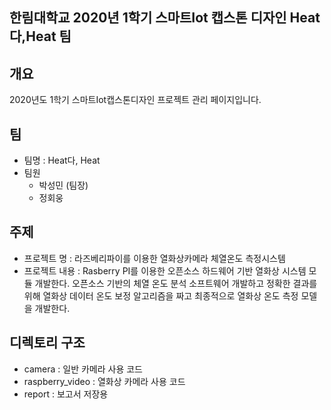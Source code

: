 ## 한림대학교 2020년 1학기 스마트Iot 캡스톤 디자인 Heat다,Heat 팀
## 개요
2020년도 1학기 스마트Iot캡스톤디자인 프로젝트 관리 페이지입니다.

## 팀
- 팀명 : Heat다, Heat
- 팀원
  - 박성민 (팀장)
  - 정회웅

## 주제
- 프로젝트 명 : 라즈베리파이를 이용한 열화상카메라 체열온도 측정시스템
- 프로젝트 내용 : Rasberry PI를 이용한 오픈소스 하드웨어 기반 열화상 시스템 모듈 개발한다. 오픈소스 기반의 체열 온도 분석 소프트웨어 개발하고 정확한 결과를 위해 열화상 데이터 온도 보정 알고리즘을 짜고 최종적으로 열화상 온도 측정 모델을 개발한다.

## 디렉토리 구조
- camera : 일반 카메라 사용 코드
- raspberry_video	: 열화상 카메라 사용 코드
- report : 보고서 저장용
